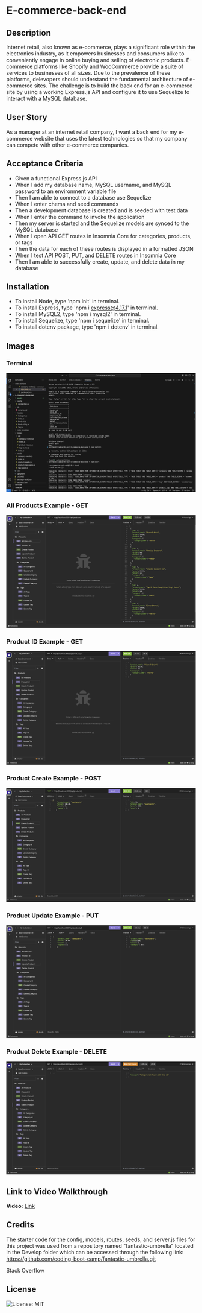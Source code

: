 # E-commerce-back-end

## Description

Internet retail, also known as e-commerce, plays a significant role within the electronics industry, as it empowers businesses and consumers alike to conveniently engage in online buying and selling of electronic products. E-commerce platforms like Shopify and WooCommerce provide a suite of services to businesses of all sizes. Due to the prevalence of these platforms, delevopers should understand the fundamental architecture of e-commerce sites. The challenge is to build the back end for an e-commerce site by using a working Express.js API and configure it to use Sequelize to interact with a MySQL database.

## User Story

As a manager at an internet retail company, I want a back end for my e-commerce website that uses the latest technologies so that my company can compete with other e-commerce companies.

## Acceptance Criteria

 - Given a functional Express.js API
 - When I add my database name, MySQL username, and MySQL password to an environment variable file
 - Then I am able to connect to a database use Sequelize
 - When I enter chema and seed commands
 - Then a development database is created and is seeded with test data
 - When I enter the command to invoke the application
 - Then my server is started and the Sequelize models are synced to the MySQL database
 - When I open API GET routes in Insomnia Core for categories, products, or tags
 - Then the data for each of these routes is displayed in a formatted JSON
 - When I test API POST, PUT, and DELETE routes in Insomnia Core
 - Then I am able to successfully create, update, and delete data in my database

## Installation

 - To install Node, type 'npm init' in terminal.
 - To install Express, type 'npm i express@4.17.1' in terminal.
 - To install MySQL2, type 'npm i mysql2' in terminal.
 - To install Sequelize, type 'npm i sequelize' in terminal.
 - To install dotenv package, type 'npm i dotenv' in terminal.

## Images

### Terminal
![Alt text](assets/Terminal.png)

### All Products Example - GET
![Alt text](assets/Products%20Preview.png)

### Product ID Example - GET
![Alt text](assets/Products%20ID%20Preview.png)

### Product Create Example - POST
![Alt text](assets/Products%20Preview-POST.png)

### Product Update Example - PUT
![Alt text](assets/Product%20Preview-PUT.png)

### Product Delete Example - DELETE
![Alt text](assets/Products%20Preview-DELETE.png)

## Link to Video Walkthrough

**Video:** [Link](https://www.youtube.com/watch?v=TzrPHI3d-XU)

## Credits

The starter code for the config, models, routes, seeds, and server.js files for this project was used from a repository named "fantastic-umbrella" located in the Develop folder which can be accessed through the following link: https://github.com/coding-boot-camp/fantastic-umbrella.git

Stack Overflow

## License

![License: MIT](https://img.shields.io/badge/License-MIT-yellow.svg)